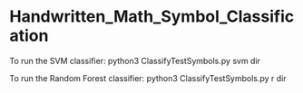 # Handwritten_Math_Symbol_Classification

To run the SVM classifier:
python3 ClassifyTestSymbols.py svm dir

To run the Random Forest classifier:
python3 ClassifyTestSymbols.py r dir